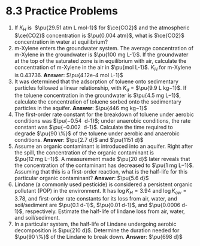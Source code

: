 # 8.3 Practice Problems

1. If $K_H$ is  $\pu{29.51 atm L mol-1}$ for $\ce{CO2}$ and the atmospheric $\ce{CO2}$ concentration is $\pu{0.004 atm}$, what is $\ce{CO2}$ concentration in water at equilibrium?
2. m-Xylene enters the groundwater system. The average concentration of m-Xylene in the groundwater is $\pu{100 mg L-1}$. If the groundwater at the top of the saturated zone is in equilibrium with air, calculate the concentration of m-Xylene in the air in $\pu{mol L-1}$. $K_H$ for m-Xylene is $0.43736$. **Answer**: $\pu{4.12e-4 mol L-1}$
3. It was determined that the adsorption of toluene onto sedimentary particles followed a linear relationship, with $K_d$ = $\pu{9.9 L kg−1}$. If the toluene concentration in the groundwater is $\pu{4.5 mg L−1}$, calculate the concentration of toluene sorbed onto the sedimentary particles in the aquifer. **Answer**: $\pu{446 mg kg−1}$
4. The first-order rate constant for the breakdown of toluene under aerobic conditions was $\pu{−0.54  d-1}$; under anaerobic conditions, the rate constant was $\pu{−0.002  d-1}$. Calculate the time required to degrade $\pu{90 \%}$ of the toluene under aerobic and anaerobic conditions. **Answer**: $\pu{2.7 d}$ and $\pu{1151 d}$
5. Assume an organic contaminant is introduced into an aquifer. Right after the spill, the concentration of the organic contaminant is $\pu{12 mg L−1}$. A measurement made $\pu{20 d}$ later reveals that the concentration of the contaminant has decreased to $\pu{1 mg L−1}$. Assuming that this is a first-order reaction, what is the half-life for this particular organic contaminant? **Answer**: $\pu{5.6 d}$
6. Lindane (a commonly used pesticide) is considered a persistent organic pollutant (POP) in the environment. It has $\log K_H = 3.94$ and $\log K_{ow} = 3.78$, and first-order rate constants for its loss from air, water, and soil/sediment are $\pu{0.1 d-1}$, $\pu{0.01 d-1}$, and $\pu{0.0006 d-1}$, respectively. Estimate the half-life of lindane loss from air, water, and soil/sediment.
7. In a particular system, the half-life of Lindane undergoing aerobic decomposition is $\pu{210 d}$. Determine the duration needed for $\pu{90 \%}$ of the Lindane to break down. **Answer**: $\pu{698 d}$